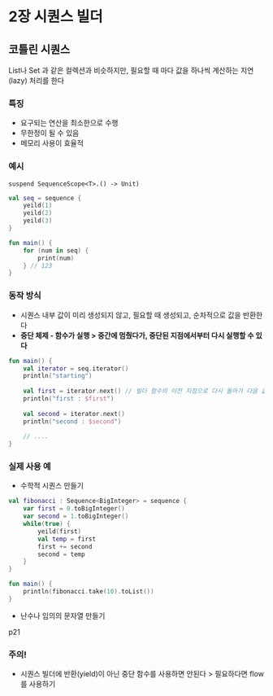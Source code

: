 # 2장 시퀀스 빌더

## 코틀린 시퀀스

List나 Set 과 같은 컬렉션과 비슷하지만, 필요할 때 마다 값을 하나씩 계산하는 지연(lazy) 처리를 한다

### 특징

* 요구되는 연산을 최소한으로 수행
* 무한정이 될 수 있음
* 메모리 사용이 효율적

### 예시

`suspend SequenceScope<T>.() -> Unit)`

```kotlin
val seq = sequence {
    yeild(1)
    yeild(2)
    yeild(3)
}

fun main() {
    for (num in seq) {
        print(num)
    } // 123
}
```

### 동작 방식

* 시퀀스 내부 값이 미리 생성되지 않고, 필요할 때 생성되고, 순차적으로 값을 반환한다
* **중단 체제 - 함수가 실행 > 중간에 멈췄다가, 중단된 지점에서부터 다시 실행할 수 있다**

```kotlin
fun main() {
    val iterator = seq.iterator()
    println("starting")
    
    val first = iterator.next() // 빌더 함수의 이전 지점으로 다시 돌아가 다음 값을 생성한다
    println("first : $first")
    
    val second = iterator.next()
    println("second : $second")
    
    // ....
}
```

### 실제 사용 예

* 수학적 시퀀스 만들기

```kotlin
val fibonacci : Sequence<BigInteger> = sequence {
    var first = 0.toBigInteger()
    var second = 1.toBigInteger()
    while(true) {
        yeild(first)
        val temp = first
        first += second
        second = temp
    }
}

fun main() {
    println(fibonacci.take(10).toList())
}
```

* 난수나 임의의 문자열 만들기

p21

### 주의!

* 시퀀스 빌더에 반환(yield)이 아닌 중단 함수를 사용하면 안된다 > 필요하다면 flow 를 사용하기

